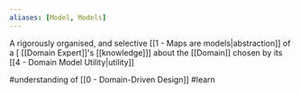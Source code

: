 ```yaml
---
aliases: [Model, Models]
---
```


A rigorously organised, and selective [[1 - Maps are models|abstraction]] of a [ [[Domain Expert]]'s [[knowledge]]] about the [[Domain]] chosen by its [[4 - Domain Model Utility|utility]]

#understanding  of [[0 - Domain-Driven Design]] #learn 